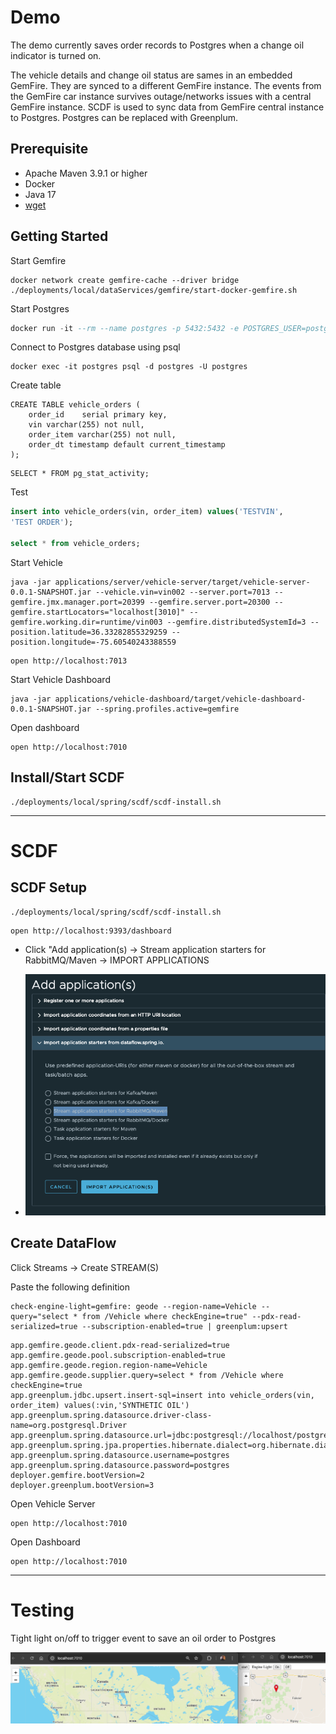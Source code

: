 # Demo



The demo currently saves order records to Postgres when a change oil indicator is turned on.  

The vehicle details and change oil status are sames in an embedded GemFire. They are synced to a different GemFire instance. The events from the GemFire car instance survives outage/networks issues with a central GemFire instance. SCDF is used to sync data from GemFire central instance to Postgres. Postgres can be replaced with Greenplum.




## Prerequisite

- Apache Maven 3.9.1 or higher 
- Docker
- Java 17
- [wget](https://www.gnu.org/software/wget/)


## Getting Started

Start Gemfire

```shell
docker network create gemfire-cache --driver bridge
./deployments/local/dataServices/gemfire/start-docker-gemfire.sh
```

Start Postgres

```sql
docker run -it --rm --name postgres -p 5432:5432 -e POSTGRES_USER=postgres -e POSTGRES_PASSWORD=postgres debezium/example-postgres:2.3.3.Final
```

Connect to Postgres database using psql

```shell
docker exec -it postgres psql -d postgres -U postgres
```

Create table

```shell
CREATE TABLE vehicle_orders (
    order_id    serial primary key,
    vin varchar(255) not null,
    order_item varchar(255) not null,
    order_dt timestamp default current_timestamp
);
```


```shell
SELECT * FROM pg_stat_activity;
```
Test

```sql
insert into vehicle_orders(vin, order_item) values('TESTVIN',
'TEST ORDER');

select * from vehicle_orders;
```

Start Vehicle

```shell
java -jar applications/server/vehicle-server/target/vehicle-server-0.0.1-SNAPSHOT.jar --vehicle.vin=vin002 --server.port=7013 --gemfire.jmx.manager.port=20399 --gemfire.server.port=20300 --gemfire.startLocators="localhost[3010]" --gemfire.working.dir=runtime/vin003 --gemfire.distributedSystemId=3 --position.latitude=36.33282855329259 --position.longitude=-75.60540243388559
```

```shell
open http://localhost:7013
```


Start Vehicle Dashboard

```shell
java -jar applications/vehicle-dashboard/target/vehicle-dashboard-0.0.1-SNAPSHOT.jar --spring.profiles.active=gemfire
```

Open dashboard

```shell
open http://localhost:7010
```



## Install/Start SCDF

```shell
./deployments/local/spring/scdf/scdf-install.sh 
```

-----------------------------------
# SCDF

## SCDF Setup

```shell
./deployments/local/spring/scdf/scdf-install.sh 
```



```shell
open http://localhost:9393/dashboard
```

- Click "Add application(s) -> Stream application starters for RabbitMQ/Maven -> IMPORT APPLICATIONS

- ![SCDF-ADD-APPS.png](image/SCDF-ADD-APPS.png)


## Create DataFlow

Click Streams -> Create STREAM(S)


Paste the following definition

```shell
check-engine-light=gemfire: geode --region-name=Vehicle --query="select * from /Vehicle where checkEngine=true" --pdx-read-serialized=true --subscription-enabled=true | greenplum:upsert
```


```properties
app.gemfire.geode.client.pdx-read-serialized=true
app.gemfire.geode.pool.subscription-enabled=true
app.gemfire.geode.region.region-name=Vehicle
app.gemfire.geode.supplier.query=select * from /Vehicle where checkEngine=true
app.greenplum.jdbc.upsert.insert-sql=insert into vehicle_orders(vin, order_item) values(:vin,'SYNTHETIC OIL')
app.greenplum.spring.datasource.driver-class-name=org.postgresql.Driver
app.greenplum.spring.datasource.url=jdbc:postgresql://localhost/postgres
app.greenplum.spring.jpa.properties.hibernate.dialect=org.hibernate.dialect.PostgreSQLDialect
app.greenplum.spring.datasource.username=postgres
app.greenplum.spring.datasource.password=postgres
deployer.gemfire.bootVersion=2
deployer.greenplum.bootVersion=3
```


Open Vehicle Server
```shell
open http://localhost:7010
```

Open Dashboard
```shell
open http://localhost:7010
```



----------------

# Testing 


Tight light on/off to trigger event to save an oil order to Postgres

![turn-light.png](image/turn-light.png)



